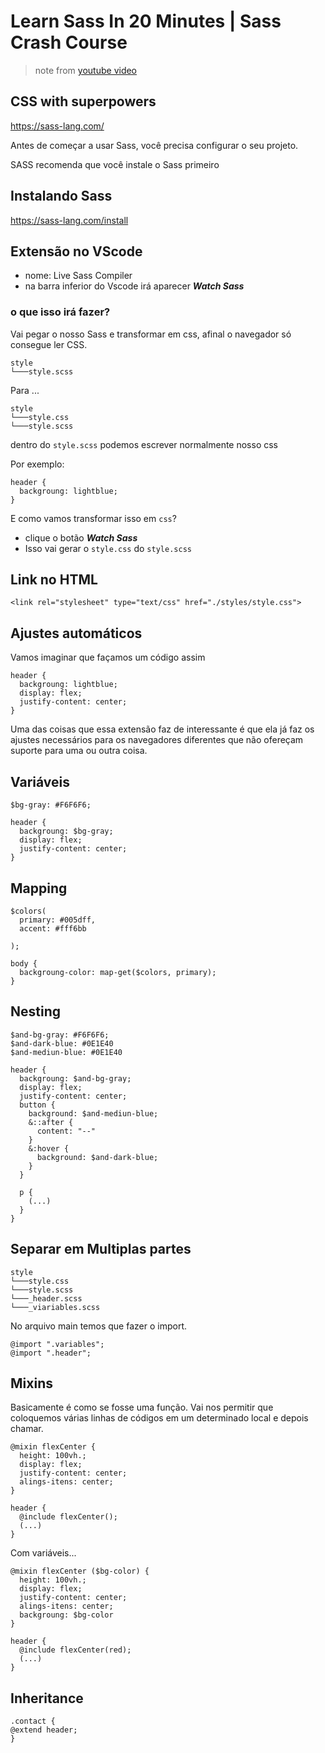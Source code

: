 # Learn Sass In 20 Minutes | Sass Crash Course
> note from [youtube video](https://www.youtube.com/watch?v=Zz6eOVaaelI)

## CSS with superpowers
https://sass-lang.com/

Antes de começar a usar Sass, você precisa configurar o seu projeto. 

SASS recomenda que você instale o Sass primeiro

## Instalando Sass 
https://sass-lang.com/install

## Extensão no VScode
- nome: Live Sass Compiler
- na barra inferior do Vscode irá aparecer ___Watch Sass___

### o que isso irá fazer?
Vai pegar o nosso Sass e transformar em css, afinal o navegador só consegue ler CSS.

```
style
└───style.scss
```

Para ...

```
style
└───style.css
└───style.scss
```

dentro do ```style.scss``` podemos escrever normalmente nosso css

Por exemplo:
```
header {
  backgroung: lightblue;
}
```

E como vamos transformar isso em ```css```?   
- clique o botão ___Watch Sass___
- Isso vai gerar o ```style.css``` do ```style.scss```

## Link no HTML 
```
<link rel="stylesheet" type="text/css" href="./styles/style.css">
```

## Ajustes automáticos
Vamos imaginar que façamos um código assim
```
header {
  backgroung: lightblue;
  display: flex;
  justify-content: center;
}
```
Uma das coisas que essa extensão faz de interessante é que ela já faz os ajustes necessários para os navegadores diferentes que não ofereçam suporte para uma ou outra coisa.

## Variáveis
```
$bg-gray: #F6F6F6;

header {
  backgroung: $bg-gray;
  display: flex;
  justify-content: center;
}
```

## Mapping

```
$colors(
  primary: #005dff,
  accent: #fff6bb
  
);

body {
  backgroung-color: map-get($colors, primary);
}
```


## Nesting

```
$and-bg-gray: #F6F6F6;
$and-dark-blue: #0E1E40
$and-mediun-blue: #0E1E40

header {
  backgroung: $and-bg-gray;
  display: flex;
  justify-content: center;
  button {
    background: $and-mediun-blue;
    &::after {
      content: "--"
    }
    &:hover {
      background: $and-dark-blue;
    }
  }
  
  p {
    (...)
  }
}
```
## Separar em Multiplas partes
```
style
└───style.css
└───style.scss
└───_header.scss
└───_viariables.scss
```
No arquivo main temos que fazer o import.

```
@import ".variables";
@import ".header";

```

## Mixins

Basicamente é como se fosse uma função.  Vai nos permitir que coloquemos várias linhas de códigos em um determinado local e depois chamar.
```
@mixin flexCenter {
  height: 100vh.;
  display: flex;
  justify-content: center;
  alings-itens: center;
}

header {
  @include flexCenter();
  (...)
}
```

Com variáveis...
```
@mixin flexCenter ($bg-color) {
  height: 100vh.;
  display: flex;
  justify-content: center;
  alings-itens: center;
  backgroung: $bg-color
}

header {
  @include flexCenter(red);
  (...)
}
```

## Inheritance

```
.contact {
@extend header;
}
```

